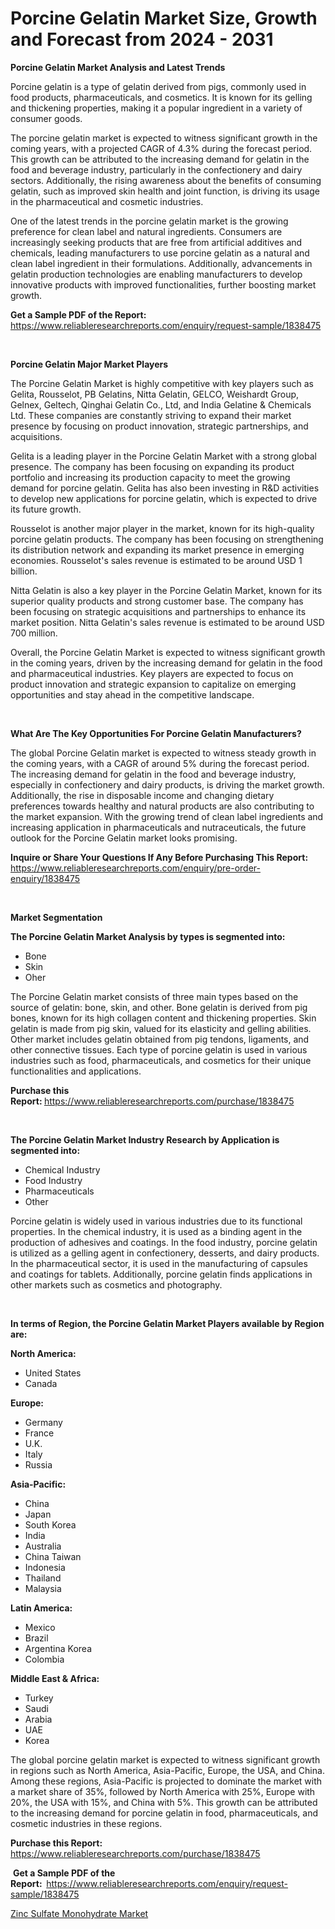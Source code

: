 <p><h1>Porcine Gelatin Market Size, Growth and Forecast from 2024 - 2031</h1></p><p><strong>Porcine Gelatin Market Analysis and Latest Trends</strong></p>
<p><p>Porcine gelatin is a type of gelatin derived from pigs, commonly used in food products, pharmaceuticals, and cosmetics. It is known for its gelling and thickening properties, making it a popular ingredient in a variety of consumer goods.</p><p>The porcine gelatin market is expected to witness significant growth in the coming years, with a projected CAGR of 4.3% during the forecast period. This growth can be attributed to the increasing demand for gelatin in the food and beverage industry, particularly in the confectionery and dairy sectors. Additionally, the rising awareness about the benefits of consuming gelatin, such as improved skin health and joint function, is driving its usage in the pharmaceutical and cosmetic industries.</p><p>One of the latest trends in the porcine gelatin market is the growing preference for clean label and natural ingredients. Consumers are increasingly seeking products that are free from artificial additives and chemicals, leading manufacturers to use porcine gelatin as a natural and clean label ingredient in their formulations. Additionally, advancements in gelatin production technologies are enabling manufacturers to develop innovative products with improved functionalities, further boosting market growth.</p></p>
<p><strong>Get a Sample PDF of the Report:&nbsp;</strong> <a href="https://www.reliableresearchreports.com/enquiry/request-sample/1838475">https://www.reliableresearchreports.com/enquiry/request-sample/1838475</a></p>
<p>&nbsp;</p>
<p><strong>Porcine Gelatin Major Market Players</strong></p>
<p><p>The Porcine Gelatin Market is highly competitive with key players such as Gelita, Rousselot, PB Gelatins, Nitta Gelatin, GELCO, Weishardt Group, Gelnex, Geltech, Qinghai Gelatin Co., Ltd, and India Gelatine & Chemicals Ltd. These companies are constantly striving to expand their market presence by focusing on product innovation, strategic partnerships, and acquisitions.</p><p>Gelita is a leading player in the Porcine Gelatin Market with a strong global presence. The company has been focusing on expanding its product portfolio and increasing its production capacity to meet the growing demand for porcine gelatin. Gelita has also been investing in R&D activities to develop new applications for porcine gelatin, which is expected to drive its future growth.</p><p>Rousselot is another major player in the market, known for its high-quality porcine gelatin products. The company has been focusing on strengthening its distribution network and expanding its market presence in emerging economies. Rousselot's sales revenue is estimated to be around USD 1 billion.</p><p>Nitta Gelatin is also a key player in the Porcine Gelatin Market, known for its superior quality products and strong customer base. The company has been focusing on strategic acquisitions and partnerships to enhance its market position. Nitta Gelatin's sales revenue is estimated to be around USD 700 million.</p><p>Overall, the Porcine Gelatin Market is expected to witness significant growth in the coming years, driven by the increasing demand for gelatin in the food and pharmaceutical industries. Key players are expected to focus on product innovation and strategic expansion to capitalize on emerging opportunities and stay ahead in the competitive landscape.</p></p>
<p>&nbsp;</p>
<p><strong>What Are The Key Opportunities For Porcine Gelatin Manufacturers?</strong></p>
<p><p>The global Porcine Gelatin market is expected to witness steady growth in the coming years, with a CAGR of around 5% during the forecast period. The increasing demand for gelatin in the food and beverage industry, especially in confectionery and dairy products, is driving the market growth. Additionally, the rise in disposable income and changing dietary preferences towards healthy and natural products are also contributing to the market expansion. With the growing trend of clean label ingredients and increasing application in pharmaceuticals and nutraceuticals, the future outlook for the Porcine Gelatin market looks promising.</p></p>
<p><strong>Inquire or Share Your Questions If Any Before Purchasing This Report:</strong> <a href="https://www.reliableresearchreports.com/enquiry/pre-order-enquiry/1838475">https://www.reliableresearchreports.com/enquiry/pre-order-enquiry/1838475</a></p>
<p>&nbsp;</p>
<p><strong>Market Segmentation</strong></p>
<p><strong>The Porcine Gelatin Market Analysis by types is segmented into:</strong></p>
<p><ul><li>Bone</li><li>Skin</li><li>Oher</li></ul></p>
<p><p>The Porcine Gelatin market consists of three main types based on the source of gelatin: bone, skin, and other. Bone gelatin is derived from pig bones, known for its high collagen content and thickening properties. Skin gelatin is made from pig skin, valued for its elasticity and gelling abilities. Other market includes gelatin obtained from pig tendons, ligaments, and other connective tissues. Each type of porcine gelatin is used in various industries such as food, pharmaceuticals, and cosmetics for their unique functionalities and applications.</p></p>
<p><strong>Purchase this Report:&nbsp;</strong><a href="https://www.reliableresearchreports.com/purchase/1838475">https://www.reliableresearchreports.com/purchase/1838475</a></p>
<p>&nbsp;</p>
<p><strong>The Porcine Gelatin Market Industry Research by Application is segmented into:</strong></p>
<p><ul><li>Chemical Industry</li><li>Food Industry</li><li>Pharmaceuticals</li><li>Other</li></ul></p>
<p><p>Porcine gelatin is widely used in various industries due to its functional properties. In the chemical industry, it is used as a binding agent in the production of adhesives and coatings. In the food industry, porcine gelatin is utilized as a gelling agent in confectionery, desserts, and dairy products. In the pharmaceutical sector, it is used in the manufacturing of capsules and coatings for tablets. Additionally, porcine gelatin finds applications in other markets such as cosmetics and photography.</p></p>
<p>&nbsp;</p>
<p><strong>In terms of Region, the Porcine Gelatin Market Players available by Region are:</strong></p>
<p>
    <p> <strong> North America: </strong>
        <ul>
            <li>United States</li>
            <li>Canada</li>
        </ul>
        </p> 
    <p> <strong> Europe: </strong>
        <ul>
            <li>Germany</li>
            <li>France</li>
            <li>U.K.</li>
            <li>Italy</li>
            <li>Russia</li>
        </ul>
        </p> 
    <p> <strong> Asia-Pacific: </strong>
        <ul>
            <li>China</li>
            <li>Japan</li>
            <li>South Korea</li>
            <li>India</li>
            <li>Australia</li>
            <li>China Taiwan</li>
            <li>Indonesia</li>
            <li>Thailand</li>
            <li>Malaysia</li>
        </ul>
        </p> 
    <p> <strong> Latin America: </strong>
        <ul>
            <li>Mexico</li>
            <li>Brazil</li>
            <li>Argentina Korea</li>
            <li>Colombia</li>
        </ul>
        </p> 
    <p> <strong> Middle East & Africa: </strong>
        <ul>
            <li>Turkey</li>
            <li>Saudi</li>
            <li>Arabia</li>
            <li>UAE</li>
            <li>Korea</li>
        </ul>
    </p>
    </p>
<p><p>The global porcine gelatin market is expected to witness significant growth in regions such as North America, Asia-Pacific, Europe, the USA, and China. Among these regions, Asia-Pacific is projected to dominate the market with a market share of 35%, followed by North America with 25%, Europe with 20%, the USA with 15%, and China with 5%. This growth can be attributed to the increasing demand for porcine gelatin in food, pharmaceuticals, and cosmetic industries in these regions.</p></p>
<p><strong>Purchase this Report: </strong><a href="https://www.reliableresearchreports.com/purchase/1838475">https://www.reliableresearchreports.com/purchase/1838475</a></p>
<p>&nbsp;<strong>Get a Sample PDF of the Report:&nbsp;&nbsp;</strong><a href="https://www.reliableresearchreports.com/enquiry/request-sample/1838475">https://www.reliableresearchreports.com/enquiry/request-sample/1838475</a></p>
<p><strong></strong></p>
<p><p><a href="https://github.com/nancykennedykellievqfqt2/Market-Research-Report-List-1/blob/main/zinc-sulfate-monohydrate-market.md">Zinc Sulfate Monohydrate Market</a></p></p>